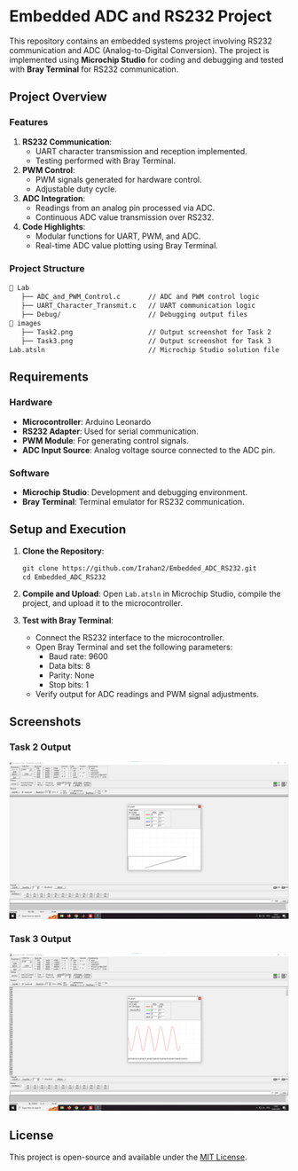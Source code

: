 # Embedded ADC and RS232 Project

This repository contains an embedded systems project involving RS232 communication and ADC (Analog-to-Digital Conversion). The project is implemented using **Microchip Studio** for coding and debugging and tested with **Bray Terminal** for RS232 communication.

## Project Overview

### Features
1. **RS232 Communication**:
   - UART character transmission and reception implemented.
   - Testing performed with Bray Terminal.
2. **PWM Control**:
   - PWM signals generated for hardware control.
   - Adjustable duty cycle.
3. **ADC Integration**:
   - Readings from an analog pin processed via ADC.
   - Continuous ADC value transmission over RS232.
4. **Code Highlights**:
   - Modular functions for UART, PWM, and ADC.
   - Real-time ADC value plotting using Bray Terminal.

### Project Structure
```
📁 Lab
   ├── ADC_and_PWM_Control.c       // ADC and PWM control logic
   ├── UART_Character_Transmit.c   // UART communication logic
   ├── Debug/                      // Debugging output files
📁 images
   ├── Task2.png                   // Output screenshot for Task 2
   ├── Task3.png                   // Output screenshot for Task 3
Lab.atsln                          // Microchip Studio solution file
```

## Requirements

### Hardware
- **Microcontroller**: Arduino Leonardo
- **RS232 Adapter**: Used for serial communication.
- **PWM Module**: For generating control signals.
- **ADC Input Source**: Analog voltage source connected to the ADC pin.

### Software
- **Microchip Studio**: Development and debugging environment.
- **Bray Terminal**: Terminal emulator for RS232 communication.

## Setup and Execution

1. **Clone the Repository**:
   ```
   git clone https://github.com/Irahan2/Embedded_ADC_RS232.git
   cd Embedded_ADC_RS232
   ```

2. **Compile and Upload**:
   Open `Lab.atsln` in Microchip Studio, compile the project, and upload it to the microcontroller.

3. **Test with Bray Terminal**:
   - Connect the RS232 interface to the microcontroller.
   - Open Bray Terminal and set the following parameters:
     - Baud rate: 9600
     - Data bits: 8
     - Parity: None
     - Stop bits: 1
   - Verify output for ADC readings and PWM signal adjustments.

## Screenshots
### Task 2 Output
![Task 2 Output](images/Task2.png)

### Task 3 Output
![Task 3 Output](images/Task3.png)

## License
This project is open-source and available under the [MIT License](LICENSE).


